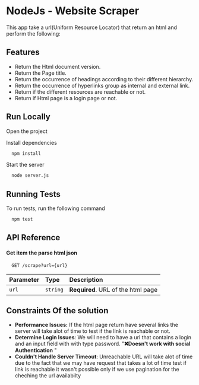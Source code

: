 
# NodeJs - Website Scraper

This app take a url(Uniform Resource Locator) that return an html and perform the following:


## Features

- Return the Html document version.
- Return the Page title.
- Return the occurrence of headings according to their different hierarchy.
- Return the occurrence of hyperlinks group as internal and external link.
- Return if the different resources are reachable or not.
- Return if Html page is a login page or not.



## Run Locally

Open the project

Install dependencies

```bash
  npm install
```

Start the server

```bash
  node server.js
```


## Running Tests

To run tests, run the following command

```bash
  npm test
```


## API Reference

#### Get item the parse html json

```https
  GET /scrape?url={url}
```

| Parameter | Type     | Description                       |
| :-------- | :------- | :-------------------------------- |
| `url`      | `string` | **Required**. URL of the html page |



## Constraints Of the solution

- **Performance Issues:**  If the html page return have several links the server will take alot of time to test if the link is reachable or not.
- **Determine Login Issues**: We will need to have a url that contains a login and an input field with with type password. "**❌Doesn't work with social Authentication** "
- **Couldn't Handle Server Timeout**: Unreachable URL will take alot of time due to the fact that we may have request that takes a lot of time test if link is reachable it wasn't possible only if we use pagination for the cheching the url availabilty

